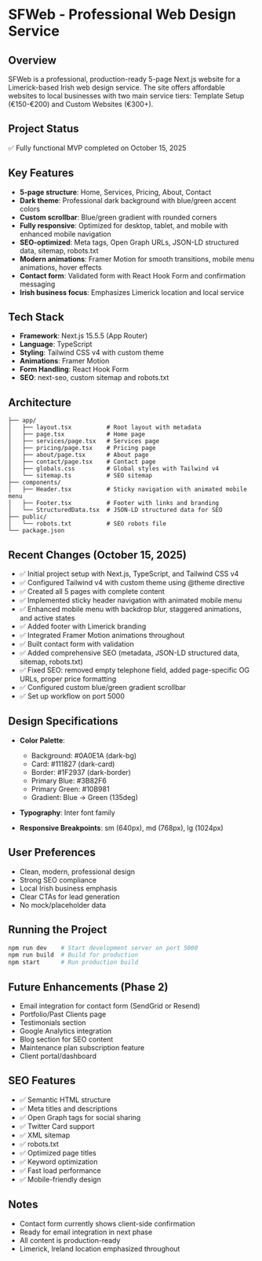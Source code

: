 # SFWeb - Professional Web Design Service

## Overview
SFWeb is a professional, production-ready 5-page Next.js website for a Limerick-based Irish web design service. The site offers affordable websites to local businesses with two main service tiers: Template Setup (€150-€200) and Custom Websites (€300+).

## Project Status
✅ Fully functional MVP completed on October 15, 2025

## Key Features
- **5-page structure**: Home, Services, Pricing, About, Contact
- **Dark theme**: Professional dark background with blue/green accent colors
- **Custom scrollbar**: Blue/green gradient with rounded corners
- **Fully responsive**: Optimized for desktop, tablet, and mobile with enhanced mobile navigation
- **SEO-optimized**: Meta tags, Open Graph URLs, JSON-LD structured data, sitemap, robots.txt
- **Modern animations**: Framer Motion for smooth transitions, mobile menu animations, hover effects
- **Contact form**: Validated form with React Hook Form and confirmation messaging
- **Irish business focus**: Emphasizes Limerick location and local service

## Tech Stack
- **Framework**: Next.js 15.5.5 (App Router)
- **Language**: TypeScript
- **Styling**: Tailwind CSS v4 with custom theme
- **Animations**: Framer Motion
- **Form Handling**: React Hook Form
- **SEO**: next-seo, custom sitemap and robots.txt

## Architecture
```
├── app/
│   ├── layout.tsx          # Root layout with metadata
│   ├── page.tsx            # Home page
│   ├── services/page.tsx   # Services page
│   ├── pricing/page.tsx    # Pricing page
│   ├── about/page.tsx      # About page
│   ├── contact/page.tsx    # Contact page
│   ├── globals.css         # Global styles with Tailwind v4
│   └── sitemap.ts          # SEO sitemap
├── components/
│   ├── Header.tsx          # Sticky navigation with animated mobile menu
│   ├── Footer.tsx          # Footer with links and branding
│   └── StructuredData.tsx  # JSON-LD structured data for SEO
├── public/
│   └── robots.txt          # SEO robots file
└── package.json
```

## Recent Changes (October 15, 2025)
- ✅ Initial project setup with Next.js, TypeScript, and Tailwind CSS v4
- ✅ Configured Tailwind v4 with custom theme using @theme directive
- ✅ Created all 5 pages with complete content
- ✅ Implemented sticky header navigation with animated mobile menu
- ✅ Enhanced mobile menu with backdrop blur, staggered animations, and active states
- ✅ Added footer with Limerick branding
- ✅ Integrated Framer Motion animations throughout
- ✅ Built contact form with validation
- ✅ Added comprehensive SEO (metadata, JSON-LD structured data, sitemap, robots.txt)
- ✅ Fixed SEO: removed empty telephone field, added page-specific OG URLs, proper price formatting
- ✅ Configured custom blue/green gradient scrollbar
- ✅ Set up workflow on port 5000

## Design Specifications
- **Color Palette**:
  - Background: #0A0E1A (dark-bg)
  - Card: #111827 (dark-card)
  - Border: #1F2937 (dark-border)
  - Primary Blue: #3B82F6
  - Primary Green: #10B981
  - Gradient: Blue → Green (135deg)

- **Typography**: Inter font family
- **Responsive Breakpoints**: sm (640px), md (768px), lg (1024px)

## User Preferences
- Clean, modern, professional design
- Strong SEO compliance
- Local Irish business emphasis
- Clear CTAs for lead generation
- No mock/placeholder data

## Running the Project
```bash
npm run dev    # Start development server on port 5000
npm run build  # Build for production
npm start      # Run production build
```

## Future Enhancements (Phase 2)
- Email integration for contact form (SendGrid or Resend)
- Portfolio/Past Clients page
- Testimonials section
- Google Analytics integration
- Blog section for SEO content
- Maintenance plan subscription feature
- Client portal/dashboard

## SEO Features
- ✅ Semantic HTML structure
- ✅ Meta titles and descriptions
- ✅ Open Graph tags for social sharing
- ✅ Twitter Card support
- ✅ XML sitemap
- ✅ robots.txt
- ✅ Optimized page titles
- ✅ Keyword optimization
- ✅ Fast load performance
- ✅ Mobile-friendly design

## Notes
- Contact form currently shows client-side confirmation
- Ready for email integration in next phase
- All content is production-ready
- Limerick, Ireland location emphasized throughout
